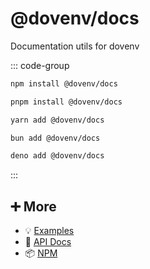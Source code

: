 # @dovenv/docs

Documentation utils for dovenv

::: code-group

```bash [npm]
npm install @dovenv/docs
```

```bash [pnpm]
pnpm install @dovenv/docs
```

```bash [yarn]
yarn add @dovenv/docs
```

```bash [bun]
bun add @dovenv/docs
```

```bash [deno]
deno add @dovenv/docs
```

:::

## ➕ More

- 💡 [Examples](examples.md)
- 📖 [API Docs](api.md)
- 📦 [NPM](https://www.npmjs.com/package/@dovenv/docs)
